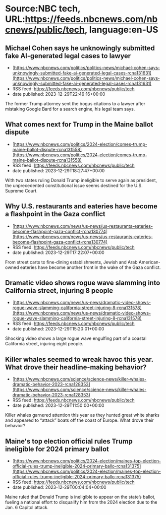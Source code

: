 # Source:NBC tech, URL:https://feeds.nbcnews.com/nbcnews/public/tech, language:en-US

## Michael Cohen says he unknowingly submitted fake AI-generated legal cases to lawyer
 - [https://www.nbcnews.com/politics/politics-news/michael-cohen-says-unknowingly-submitted-fake-ai-generated-legal-cases-rcna131631](https://www.nbcnews.com/politics/politics-news/michael-cohen-says-unknowingly-submitted-fake-ai-generated-legal-cases-rcna131631)
 - RSS feed: https://feeds.nbcnews.com/nbcnews/public/tech
 - date published: 2023-12-29T22:49:16+00:00

The former Trump attorney sent the bogus citations to a lawyer after mistaking Google Bard for a search engine, his legal team says.

## What comes next for Trump in the Maine ballot dispute
 - [https://www.nbcnews.com/politics/2024-election/comes-trump-maine-ballot-dispute-rcna131558](https://www.nbcnews.com/politics/2024-election/comes-trump-maine-ballot-dispute-rcna131558)
 - RSS feed: https://feeds.nbcnews.com/nbcnews/public/tech
 - date published: 2023-12-29T18:27:47+00:00

With two states ruling Donald Trump ineligible to serve again as president, the unprecedented constitutional issue seems destined for the U.S. Supreme Court.

## Why U.S. restaurants and eateries have become a flashpoint in the Gaza conflict
 - [https://www.nbcnews.com/news/us-news/us-restaurants-eateries-become-flashpoint-gaza-conflict-rcna130774](https://www.nbcnews.com/news/us-news/us-restaurants-eateries-become-flashpoint-gaza-conflict-rcna130774)
 - RSS feed: https://feeds.nbcnews.com/nbcnews/public/tech
 - date published: 2023-12-29T17:22:07+00:00

From street carts to fine-dining establishments, Jewish and Arab American-owned eateries have become another front in the wake of the Gaza conflict.

## Dramatic video shows rogue wave slamming into California street, injuring 8 people
 - [https://www.nbcnews.com/news/us-news/dramatic-video-shows-rogue-wave-slamming-california-street-injuring-8-rcna131578](https://www.nbcnews.com/news/us-news/dramatic-video-shows-rogue-wave-slamming-california-street-injuring-8-rcna131578)
 - RSS feed: https://feeds.nbcnews.com/nbcnews/public/tech
 - date published: 2023-12-29T15:20:01+00:00

Shocking video shows a large rogue wave engulfing part of a coastal California street, injuring eight people.

## Killer whales seemed to wreak havoc this year. What drove their headline-making behavior?
 - [https://www.nbcnews.com/science/science-news/killer-whales-dramatic-behavior-2023-rcna128353](https://www.nbcnews.com/science/science-news/killer-whales-dramatic-behavior-2023-rcna128353)
 - RSS feed: https://feeds.nbcnews.com/nbcnews/public/tech
 - date published: 2023-12-29T11:50:00+00:00

Killer whales garnered attention this year as they hunted great white sharks and appeared to “attack” boats off the coast of Europe. What drove their behavior?

## Maine's top election official rules Trump ineligible for 2024 primary ballot
 - [https://www.nbcnews.com/politics/2024-election/maines-top-election-official-rules-trump-ineligible-2024-primary-ballo-rcna131375](https://www.nbcnews.com/politics/2024-election/maines-top-election-official-rules-trump-ineligible-2024-primary-ballo-rcna131375)
 - RSS feed: https://feeds.nbcnews.com/nbcnews/public/tech
 - date published: 2023-12-29T00:04:04+00:00

Maine ruled that Donald Trump is ineligible to appear on the state’s ballot, fueling a national effort to disqualify him from the 2024 election due to the Jan. 6 Capitol attack.

